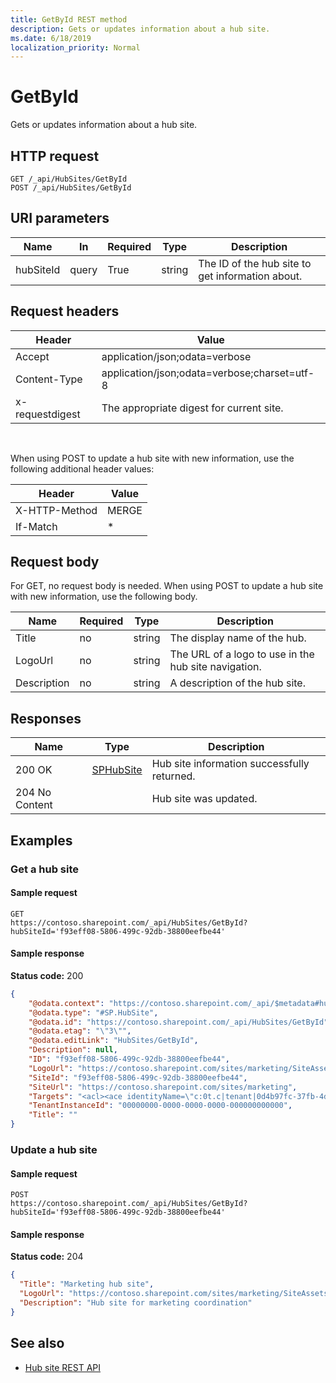```yaml
---
title: GetById REST method
description: Gets or updates information about a hub site.
ms.date: 6/18/2019
localization_priority: Normal
---
```


# GetById

Gets or updates information about a hub site.

## HTTP request

```HTTP
GET /_api/HubSites/GetById
POST /_api/HubSites/GetById
```

## URI parameters

|Name |In |Required|Type|Description|
|-----|---|--------|----|-----------|
|hubSiteId|query|True|string|The ID of the hub site to get information about.|

## Request headers

| Header | Value |
|--------|-------|
|Accept|application/json;odata=verbose|
|Content-Type|application/json;odata=verbose;charset=utf-8|
|x-requestdigest|The appropriate digest for current site.|

<br/>

When using POST to update a hub site with new information, use the following additional header values:

| Header | Value |
|--------|-------|
|X-HTTP-Method| MERGE |
|If-Match| \* |

## Request body

For GET, no request body is needed. When using POST to update a hub site with new information, use the following body.

|Name  |Required  |Type  |Description  |
|---------|---------|---------|---------|
|Title    | no      | string  | The display name of the hub.      |
|LogoUrl  | no      | string  | The URL of a logo to use in the hub site navigation.        |
|Description  | no  | string  | A description of the hub site.        |

## Responses

| Name   | Type  | Description|
|--------|-------|------------|
|200 OK|[SPHubSite](REST-sphubsite-type.md) |Hub site information successfully returned.|
|204 No Content| | Hub site was updated.|

## Examples

### Get a hub site

#### Sample request

```HTTP
GET
https://contoso.sharepoint.com/_api/HubSites/GetById?hubSiteId='f93eff08-5806-499c-92db-38800eefbe44'
```

#### Sample response

**Status code:** 200

```JSON
{
	"@odata.context": "https://contoso.sharepoint.com/_api/$metadata#hubsites/$entity",
	"@odata.type": "#SP.HubSite",
	"@odata.id": "https://contoso.sharepoint.com/_api/HubSites/GetById",
	"@odata.etag": "\"3\"",
	"@odata.editLink": "HubSites/GetById",
	"Description": null,
	"ID": "f93eff08-5806-499c-92db-38800eefbe44",
	"LogoUrl": "https://contoso.sharepoint.com/sites/marketing/SiteAssets/__hubLogo____hubLogo__.png",
	"SiteId": "f93eff08-5806-499c-92db-38800eefbe44",
	"SiteUrl": "https://contoso.sharepoint.com/sites/marketing",
	"Targets": "<acl><ace identityName=\"c:0t.c|tenant|0d4b97fc-37fb-4db3-84f3-d34243a3afac\" displayName=\"0t.c|tenant|0d4b97fc-37fb-4db3-84f3-d34243a3afac\" sid=\"\" binaryIdType=\"1\" binaryId=\"YzowdC5jfHRlbmFudHwwZDRiOTdmYy0zN2ZiLTRkYjMtODRmMy1kMzQyNDNhM2FmYWM=\" allowRights=\"1\" denyRights=\"0\" /></acl>",
	"TenantInstanceId": "00000000-0000-0000-0000-000000000000",
	"Title": ""
}
```

### Update a hub site

#### Sample request

```HTTP
POST
https://contoso.sharepoint.com/_api/HubSites/GetById?hubSiteId='f93eff08-5806-499c-92db-38800eefbe44'
```

#### Sample response

**Status code:** 204

```JSON
{
  "Title": "Marketing hub site",
  "LogoUrl": "https://contoso.sharepoint.com/sites/marketing/SiteAssets/__hubLogo____hubLogo__.png",
  "Description": "Hub site for marketing coordination"
}
```

## See also

- [Hub site REST API](hub-site-rest-api.md)
